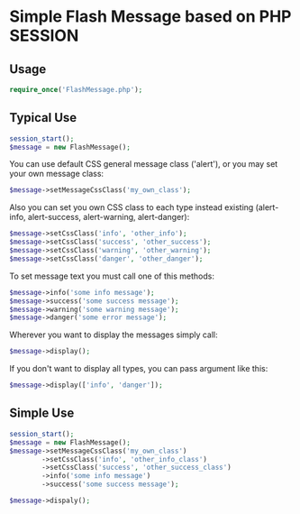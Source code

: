 # Simple Flash Message based on PHP SESSION


## Usage
```php 
require_once('FlashMessage.php');
```

## Typical Use
```php
session_start();
$message = new FlashMessage();
```
You can use default CSS general message class ('alert'), or you may set your own message class:

```php
$message->setMessageCssClass('my_own_class');
``` 

Also you can set you own CSS class to each type instead existing (alert-info, alert-success, alert-warning, alert-danger):

```php
$message->setCssClass('info', 'other_info');
$message->setCssClass('success', 'other_success');
$message->setCssClass('warning', 'other_warning');
$message->setCssClass('danger', 'other_danger');
```

To set message text you must call one of this methods:

```php
$message->info('some info message');
$message->success('some success message');
$message->warning('some warning message');
$message->danger('some error message');
```

Wherever you want to display the messages simply call:

```php
$message->display();
```

If you don't want to display all types, you can pass argument like this:

```php
$message->display(['info', 'danger']);
```

## Simple Use

```php
session_start();
$message = new FlashMessage();
$message->setMessageCssClass('my_own_class')
        ->setCssClass('info', 'other_info_class')
        ->setCssClass('success', 'other_success_class')
        ->info('some info message')
        ->success('some success message');

$message->dispaly();
```
